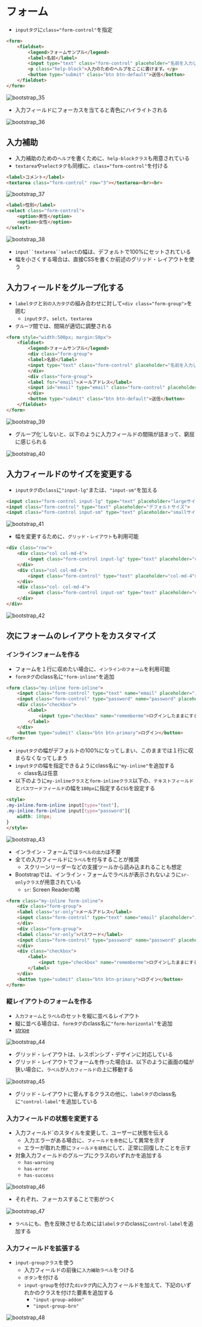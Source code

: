 # フォーム

* `inputタグ`に`class="form-control"`を指定

```html
<form>
    <fieldset>
        <legend>フォームサンプル</legend>
        <label>名前</label>
        <input type="text" class="form-control" placeholder="名前を入力してください">
        <p class="help-block">入力のためのヘルプをここに書けます。</p>
        <button type="submit" class="btn btn-default">送信</button>
    </fieldset>
</form>
```

![bootstrap_35](image/bootstrap_035.png)

* 入力フィールドにフォーカスを当てると青色にハイライトされる

![bootstrap_36](image/bootstrap_036.png)

## 入力補助

* 入力補助のための`ヘルプ`を書くために、`help-blockクラス`も用意されている
* `textarea`や`selectタグ`も同様に、`class="form-control"`を付ける

```html
<label>コメント</label>
<textarea class="form-control" row="3"></textarea><br><br>
```

![bootstrap_37](image/bootstrap_037.png)

```html
<label>性別</label>
<select class="form-control">
    <option>男性</option>
    <option>女性</option>
</select>
```

![bootstrap_38](image/bootstrap_038.png)

* `input``textarea``select`の幅は、デフォルトで100%にセットされている
* 幅を小さくする場合は、直接CSSを書くか前述のグリッド・レイアウトを使う

## 入力フィールドをグループ化する

* `labelタグ`と`別の入力タグ`の組み合わせに対して`<div class="form-group">`を囲む
    * `inputタグ`、`selct`、`textarea`
* `グループ`間では、間隔が適切に調整される

```html
<form style="width:500px; margin:50px">
    <fieldset>
        <legend>フォームサンプル</legend>
        <div class="form-group">
        <label>名前</label>
        <input type="text" class="form-control" placeholder="名前を入力してください">
        </div>
        <div class="form-group">
        <label for="email">メールアドレス</label>
        <input id="email" type="email" class="form-control" placeholder="メールアドレスを入力してください">
        </div>
        <button type="submit" class="btn btn-default">送信</button>
    </fieldset>
</form>
```

![bootstrap_39](image/bootstrap_039.png)

* グループ化`しないと、以下のように入力フィールドの間隔が詰まって、窮屈に感じられる

![bootstrap_40](image/bootstrap_040.png)

## 入力フィールドのサイズを変更する

* `inputタグ`の`class`に`"input-lg"`または、`"input-sm"`を加える

```html
<input class="form-control input-lg" type="text" placeholder="largeサイズ">
<input class="form-control" type="text" placeholder="デフォルトサイズ">
<input class="form-control input-sm" type="text" placeholder="smallサイズ">
```

![bootstrap_41](image/bootstrap_041.png)

* 幅を変更するために、`グリッド・レイアウト`も利用可能

```html
<div class="row">
    <div class="col col-md-4">
        <input class="form-control input-lg" type="text" placeholder="col-md-4">
    </div>
    <div class="col col-md-4">
        <input class="form-control" type="text" placeholder="col-md-4">
    </div>
    <div class="col- col-md-4">
        <input class="form-control input-sm" type="text" placeholder="col-md-4">
    </div>
</div>
```

![bootstrap_42](image/bootstrap_042.png)

## 次にフォームのレイアウトをカスタマイズ

### インラインフォームを作る

* フォームを１行に収めたい場合に、`インラインのフォーム`を利用可能
* `formタグ`のclass名に`"form-inline"`を追加

```html
<form class="my-inline form-inline">
    <input class="form-control" type="text" name="email" placeholder="メールアドレス">
    <input class="form-control" type="password" name="password" placeholder="パスワード">
    <div class="checkbox">
        <label>
            <input type="checkbox" name="rememberme">ログインしたままにする
        </label>
    </div>
    <button type="submit" class="btn btn-primary">ログイン</button>
</form>
```

* `inputタグ`の幅がデフォルトの100%になってしまい、このままでは１行に収まらなくなってしまう
* `inputタグ`の幅を指定できるようにclass名に`"my-inline"`を追加する
    * class名は任意
* 以下のように`my-inlineクラス`と`form-inlineクラス`以下の、`テキストフィールド`と`パスワードフィールド`の幅を`180px`に指定する`CSS`を設定する
   
```html
<style>
.my-inline.form-inline input[type="text"],
.my-inline.form-inline input[type="password"]{
    width: 180px;
}
</style>
```

![bootstrap_43](image/bootstrap_043.png)

* インライン・フォームでは`ラベルの出力`は不要
* 全ての入力フィールドに`ラベル`を付与することが推奨
    * スクリーンリーダーなどの支援ツールから読み込まれることも想定
* Bootstrapでは、インライン・フォームでラベルが表示されないように`sr-onlyクラス`が用意されている
    * `sr`: Screen Readerの略

```html
<form class="my-inline form-inline">
    <div class="form-group">
    <label class="sr-only">メールアドレス</label>
    <input class="form-control" type="text" name="email" placeholder="メールアドレス">
    </div>
    <div class="form-group">
    <label class="sr-only">パスワード</label>
    <input class="form-control" type="password" name="password" placeholder="パスワード">
    </div>
    <div class="checkbox">
        <label>
            <input type="checkbox" name="rememberme">ログインしたままにする
        </label>
    </div>
    <button type="submit" class="btn btn-primary">ログイン</button>
</form>
```

### 縦レイアウトのフォームを作る

* `入力フォーム`と`ラベル`のセットを縦に並べるレイアウト
* 縦に並べる場合は、`formタグ`のclass名に`"form-horizontal"`を追加
* [stripe](stripe.html)

![bootstrap_44](image/bootstrap_044.png)

* グリッド・レイアウトは、レスポンシブ・デザインに対応している
* グリッド・レイアウトでフォームを作った場合は、以下のように画面の幅が狭い場合に、`ラベル`が`入力フィールド`の上に移動する

![bootstrap_45](image/bootstrap_045.png)

* グリッド・レイアウトに菅んするクラスの他に、`labelタグ`のclass名に`"control-label"`を追加している

### 入力フィールドの状態を変更する</h3>

* 入力フィールド`のスタイルを変更して、ユーザーに状態を伝える
    * 入力エラーがある場合に、`フィールドを赤色`にして異常を示す
    * エラーが取れた際に`フィールドを緑色`にして、正常に回復したことを示す
* 対象入力フィールドのグループにクラスのいずれかを追加する
    * `has-warning`
    * `has-error`
    * `has-success`

![bootstrap_46](image/bootstrap_046.png)

* それぞれ、フォーカスすることで影がつく

![bootstrap_47](image/bootstrap_047.png)

* `ラベル`にも、色を反映させるためには`labelタグ`のclassに`control-label`を追加する

### 入力フィールドを拡張する

* `input-groupクラス`を使う
    * 入力フィールドの前後に`入力補助ラベル`をつける
    * `ボタン`を付ける
    * `input-group`を付けた`divタグ`内に入力フィールドを加えて、下記のいずれかのクラスを付けた要素を追加する
        * `"input-group-addon"`
        * `"input-group-brn"`

![bootstrap_48](image/bootstrap_048.png)

